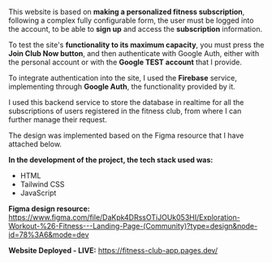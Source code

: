 This website is based on **making a personalized fitness subscription**, following a complex fully configurable form, the user must be logged into the account, to be able to **sign up** and access the **subscription** information.

To test the site's **functionality to its maximum capacity**, you must press the **Join Club Now button**, and then authenticate with Google Auth, either with the personal account or with the **Google TEST account** that I provide.

To integrate authentication into the site, I used the **Firebase** service, implementing through **Google Auth**, the functionality provided by it.

I used this backend service to store the database in realtime for all the subscriptions of users registered in the fitness club, from where I can further manage their request.

The design was implemented based on the Figma resource that I have attached below.

**In the development of the project, the tech stack used was:**

* HTML
* Tailwind CSS
* JavaScript

**Figma design resource:** https://www.figma.com/file/DaKpk4DRssOTiJOUk053HI/Exploration-Workout-%26-Fitness---Landing-Page-(Community)?type=design&node-id=78%3A6&mode=dev

**Website Deployed - LIVE:** https://fitness-club-app.pages.dev/
